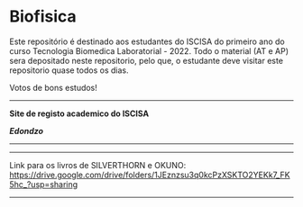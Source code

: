 # Biofisica

Este repositório é destinado aos estudantes do ISCISA do primeiro ano do curso Tecnologia Biomedica Laboratorial - 2022. Todo o material (AT e AP) sera depositado neste repositorio, pelo que, o estudante deve visitar este repositorio quase todos os dias. 

Votos de bons estudos!


---------------------------------------------------------------------------------------------------------------------------

**Site de registo academico do ISCISA**

***Edondzo***




-------------------------------------------------------------------------------------------------------------------


----------------------------------------------------------------------------------------------------------------------------------

Link para os livros de SILVERTHORN e OKUNO: https://drive.google.com/drive/folders/1JEznzsu3q0kcPzXSKTO2YEKk7_FK5hc_?usp=sharing

------------------------------------------------------------------------------------------------------------------------------------
